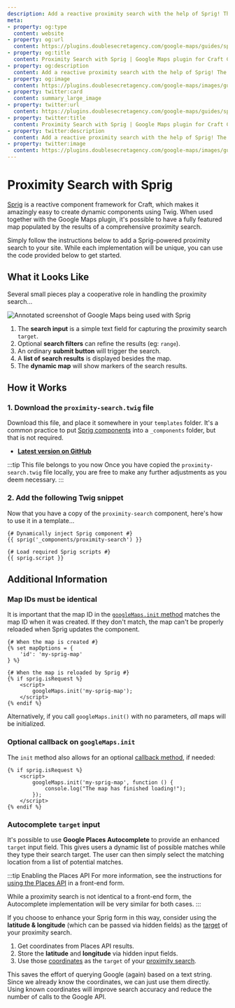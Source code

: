 ```yaml
---
description: Add a reactive proximity search with the help of Sprig! The map and results will update automatically whenever the search criteria changes.
meta:
- property: og:type
  content: website
- property: og:url
  content: https://plugins.doublesecretagency.com/google-maps/guides/sprig/
- property: og:title
  content: Proximity Search with Sprig | Google Maps plugin for Craft CMS
- property: og:description
  content: Add a reactive proximity search with the help of Sprig! The map and results will update automatically whenever the search criteria changes.
- property: og:image
  content: https://plugins.doublesecretagency.com/google-maps/images/guides/sprig.png
- property: twitter:card
  content: summary_large_image
- property: twitter:url
  content: https://plugins.doublesecretagency.com/google-maps/guides/sprig/
- property: twitter:title
  content: Proximity Search with Sprig | Google Maps plugin for Craft CMS
- property: twitter:description
  content: Add a reactive proximity search with the help of Sprig! The map and results will update automatically whenever the search criteria changes.
- property: twitter:image
  content: https://plugins.doublesecretagency.com/google-maps/images/guides/sprig.png
---
```


# Proximity Search with Sprig

[Sprig](https://putyourlightson.com/plugins/sprig) is a reactive component framework for Craft, which makes it amazingly easy to create dynamic components using Twig. When used together with the Google Maps plugin, it's possible to have a fully featured map populated by the results of a comprehensive proximity search.

Simply follow the instructions below to add a Sprig-powered proximity search to your site. While each implementation will be unique, you can use the code provided below to get started.

## What it Looks Like

Several small pieces play a cooperative role in handling the proximity search...

<img class="dropshadow" :src="$withBase('/images/guides/sprig.png')" alt="Annotated screenshot of Google Maps being used with Sprig" style="max-width:660px">

1. The **search input** is a simple text field for capturing the proximity search `target`.
2. Optional **search filters** can refine the results (eg: `range`).
3. An ordinary **submit button** will trigger the search.
4. A **list of search results** is displayed besides the map.
5. The **dynamic map** will show markers of the search results.

## How it Works

### 1. Download the `proximity-search.twig` file

Download this file, and place it somewhere in your `templates` folder. It's a common practice to put [Sprig components](https://putyourlightson.com/plugins/sprig#how-it-works) into a `_components` folder, but that is not required.

- [**Latest version on GitHub**](https://github.com/doublesecretagency/craft-googlemaps/blob/v4/docs/examples/twig/_components/proximity-search.twig)

:::tip This file belongs to you now
Once you have copied the `proximity-search.twig` file locally, you are free to make any further adjustments as you deem necessary.
:::

### 2. Add the following Twig snippet

Now that you have a copy of the `proximity-search` component, here's how to use it in a template...

```twig
{# Dynamically inject Sprig component #}
{{ sprig('_components/proximity-search') }}

{# Load required Sprig scripts #}
{{ sprig.script }}
```

## Additional Information

### Map IDs must be identical

It is important that the map ID in the [`googleMaps.init` method](/javascript/googlemaps.js/#map-initialization-methods) matches the map ID when it was created. If they don't match, the map can't be properly reloaded when Sprig updates the component.

```twig
{# When the map is created #}
{% set mapOptions = {
    'id': 'my-sprig-map'
} %}

{# When the map is reloaded by Sprig #}
{% if sprig.isRequest %}
    <script>
        googleMaps.init('my-sprig-map');
    </script>
{% endif %}
```

Alternatively, if you call `googleMaps.init()` with no parameters, _all_ maps will be initialized.

### Optional callback on `googleMaps.init`

The `init` method also allows for an optional [callback method](/javascript/googlemaps.js/#init-mapid-null-callback-null), if needed:

```twig
{% if sprig.isRequest %}
    <script>
        googleMaps.init('my-sprig-map', function () {
            console.log("The map has finished loading!");
        });
    </script>
{% endif %}
```

### Autocomplete `target` input

It's possible to use **Google Places Autocomplete** to provide an enhanced `target` input field. This gives users a dynamic list of possible matches while they type their search target. The user can then simply select the matching location from a list of potential matches.

:::tip Enabling the Places API
For more information, see the instructions for [using the Places API](/address-field/front-end-form/#using-the-places-api) in a front-end form.

While a proximity search is not identical to a front-end form, the Autocomplete implementation will be very similar for both cases.
:::

If you choose to enhance your Sprig form in this way, consider using the **latitude & longitude** (which can be passed via hidden fields) as the [target](/proximity-search/options/#target) of your proximity search.

1. Get coordinates from Places API results.
2. Store the **latitude** and **longitude** via hidden input fields.
3. Use those [coordinates](/models/coordinates/) as the `target` of your [proximity search](/proximity-search/options/#target).

This saves the effort of querying Google (again) based on a text string. Since we already know the coordinates, we can just use them directly. Using known coordinates will improve search accuracy and reduce the number of calls to the Google API.
